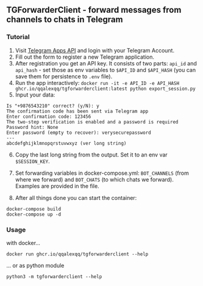 ## TGForwarderClient - forward messages from channels to chats in Telegram

### Tutorial

1. Visit [Telegram Apps API](https://my.telegram.org/apps) and login with your Telegram Account.
2. Fill out the form to register a new Telegram application.
3. After registration you get an API key. It consists of two parts: `api_id` and `api_hash` - set those as env variables to `$API_ID` and `$API_HASH` (you can save them for persistence to `.env` file).
4. Run the app interactively:
```docker run -it -e API_ID -e API_HASH ghcr.io/qqalexqq/tgforwarderclient:latest python export_session.py```
5. Input your data:
```Enter phone number or bot token: 9876543210
Is "+9876543210" correct? (y/N): y
The confirmation code has been sent via Telegram app
Enter confirmation code: 123456
The two-step verification is enabled and a password is required
Password hint: None
Enter password (empty to recover): verysecurepassword
---
abcdefghijklmnopqrstuvwxyz (ver long string)
```
6. Copy the last long string from the output. Set it to an env var `$SESSION_KEY`.
7. Set forwarding variables in docker-compose.yml: `BOT_CHANNELS` (from where we forward) and `BOT_CHATS` (to which chats we forward). Examples are provided in the file.

8. After all things done you can start the container:
```
docker-compose build
docker-compose up -d
```

### Usage

with docker...

```shell
docker run ghcr.io/qqalexqq/tgforwarderclient --help
```

... or as python module

```shell
python3 -m tgforwarderclient --help
```
